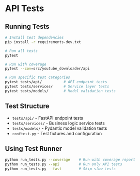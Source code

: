 # API Tests

## Running Tests

```bash
# Install test dependencies
pip install -r requirements-dev.txt

# Run all tests
pytest

# Run with coverage
pytest --cov=src/youtube_downloader/api

# Run specific test categories
pytest tests/api/          # API endpoint tests
pytest tests/services/     # Service layer tests
pytest tests/models/       # Model validation tests
```

## Test Structure

- `tests/api/` - FastAPI endpoint tests
- `tests/services/` - Business logic service tests  
- `tests/models/` - Pydantic model validation tests
- `conftest.py` - Test fixtures and configuration

## Using Test Runner

```bash
python run_tests.py --coverage    # Run with coverage report
python run_tests.py --api         # Run only API tests
python run_tests.py --fast        # Skip slow tests
``` 